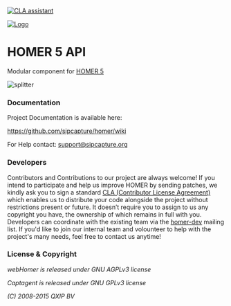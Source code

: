 <a href="https://cla-assistant.io/sipcapture/homer-api"><img src="https://cla-assistant.io/readme/badge/sipcapture/homer-api" alt="CLA assistant" /></a>

[![Logo](http://sipcapture.org/data/images/sipcapture_header.png)](http://sipcapture.org)

# HOMER 5 API

Modular component for [HOMER 5](http://github.com/sipcapture/homer)

![splitter](http://i.imgur.com/lytn4zn.png)

### Documentation

Project Documentation is available here:

https://github.com/sipcapture/homer/wiki

For Help contact: support@sipcapture.org


### Developers
Contributors and Contributions to our project are always welcome! If you intend to participate and help us improve HOMER by sending patches, we kindly ask you to sign a standard [CLA (Contributor License Agreement)](http://cla.qxip.net) which enables us to distribute your code alongside the project without restrictions present or future. It doesn’t require you to assign to us any copyright you have, the ownership of which remains in full with you. Developers can coordinate with the existing team via the [homer-dev](http://groups.google.com/group/homer-dev) mailing list. If you'd like to join our internal team and volounteer to help with the project's many needs, feel free to contact us anytime!




### License & Copyright

*webHomer is released under GNU AGPLv3 license*

*Captagent is released under GNU GPLv3 license*

*(C) 2008-2015 QXIP BV*



